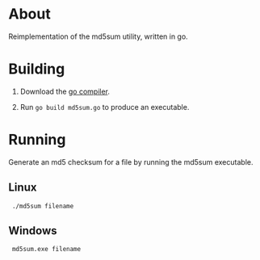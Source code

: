# About

Reimplementation of the md5sum utility, written in go.

# Building

1. Download the [go compiler](http://golang.org/doc/install).

2. Run `go build md5sum.go` to produce an executable.

# Running

Generate an md5 checksum for a file by running the md5sum executable.

## Linux

     ./md5sum filename

## Windows

     md5sum.exe filename
